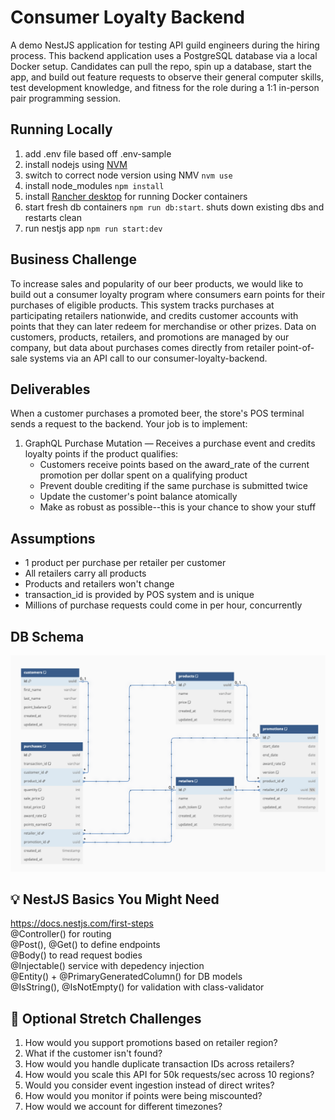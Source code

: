 # Consumer Loyalty Backend

A demo NestJS application for testing API guild engineers during the hiring process. This backend application uses a PostgreSQL database via a local Docker setup. Candidates can pull the repo, spin up a database, start the app, and build out feature requests to observe their general computer skills, test development knowledge, and fitness for the role during a 1:1 in-person pair programming session.

## Running Locally

1. add .env file based off .env-sample
1. install nodejs using [NVM](https://formulae.brew.sh/formula/nvm)
1. switch to correct node version using NMV `nvm use`
1. install node_modules `npm install`
1. install [Rancher desktop](https://formulae.brew.sh/cask/rancher) for running Docker containers
1. start fresh db containers `npm run db:start`. shuts down existing dbs and restarts clean
1. run nestjs app `npm run start:dev`

## Business Challenge

To increase sales and popularity of our beer products, we would like to build out a consumer loyalty program where consumers earn points for their purchases of eligible products. This system tracks purchases at participating retailers nationwide, and credits customer accounts with points that they can later redeem for merchandise or other prizes. Data on customers, products, retailers, and promotions are managed by our company, but data about purchases comes directly from retailer point-of-sale systems via an API call to our consumer-loyalty-backend.

## Deliverables
When a customer purchases a promoted beer, the store's POS terminal sends a request to the backend. Your job is to implement:

1. GraphQL Purchase Mutation — Receives a purchase event and credits loyalty points if the product qualifies:
    - Customers receive points based on the award_rate of the current promotion per dollar spent on a qualifying product
    - Prevent double crediting if the same purchase is submitted twice
    - Update the customer's point balance atomically
    - Make as robust as possible--this is your chance to show your stuff

## Assumptions
- 1 product per purchase per retailer per customer
- All retailers carry all products
- Products and retailers won't change
- transaction_id is provided by POS system and is unique
- Millions of purchase requests could come in per hour, concurrently

## DB Schema
<img src="./dbdiagram.png" />


## 💡 NestJS Basics You Might Need
https://docs.nestjs.com/first-steps
<br/>@Controller() for routing
<br/>@Post(), @Get() to define endpoints
<br/>@Body() to read request bodies
<br/>@Injectable() service with depedency injection
<br/>@Entity() + @PrimaryGeneratedColumn() for DB models
<br/>@IsString(), @IsNotEmpty() for validation with class-validator

## 🧩 Optional Stretch Challenges
1. How would you support promotions based on retailer region?
1. What if the customer isn't found?
1. How would you handle duplicate transaction IDs across retailers?
1. How would you scale this API for 50k requests/sec across 10 regions?
1. Would you consider event ingestion instead of direct writes?
1. How would you monitor if points were being miscounted?
1. How would we account for different timezones?